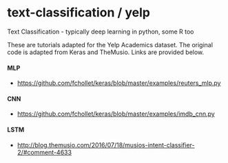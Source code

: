 # text-classification / yelp

Text Classification - typically deep learning in python, some R too

These are tutorials adapted for the Yelp Academics dataset. The original code is adapted from Keras and TheMusio. Links are provided below.

#### MLP 
- https://github.com/fchollet/keras/blob/master/examples/reuters_mlp.py

#### CNN 
- https://github.com/fchollet/keras/blob/master/examples/imdb_cnn.py

#### LSTM
- http://blog.themusio.com/2016/07/18/musios-intent-classifier-2/#comment-4633

